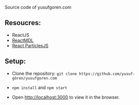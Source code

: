 Source code of yusufgoren.com
## Resoucres:
* ReactJS
* [ReactMDL](https://tleunen.github.io/react-mdl)
* [React ParticlesJS](https://www.npmjs.com/package/react-particles-js)
## Setup:
* Clone the repository: `git clone https://github.com/yusuf-gören/yusufgoren.com`

* `npm install` and `npm start`
* Open [http://localhost:3000](http://localhost:3000) to view it in the browser.
